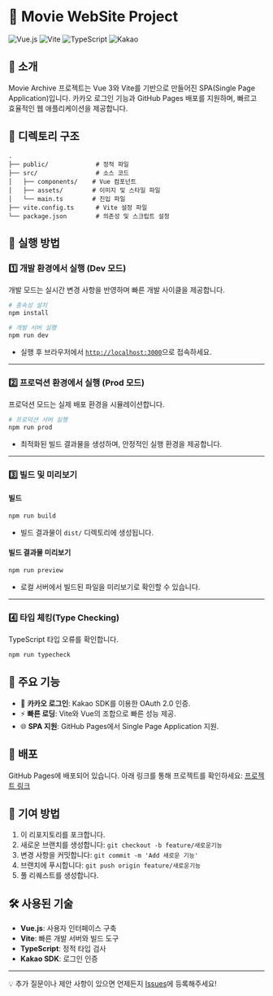 # 🚀 Movie WebSite Project

![Vue.js](https://img.shields.io/badge/Vue.js-3.x-brightgreen?style=flat-square&logo=vue.js)
![Vite](https://img.shields.io/badge/Vite-4.x-blueviolet?style=flat-square&logo=vite)
![TypeScript](https://img.shields.io/badge/TypeScript-4.x-blue?style=flat-square&logo=typescript)
![Kakao](https://img.shields.io/badge/Kakao-Login-yellow?style=flat-square&logo=kakao)

## 📝 소개
Movie Archive 프로젝트는 Vue 3와 Vite를 기반으로 만들어진 SPA(Single Page Application)입니다. 카카오 로그인 기능과 GitHub Pages 배포를 지원하며, 빠르고 효율적인 웹 애플리케이션을 제공합니다.

## 📂 디렉토리 구조
```
.
├── public/             # 정적 파일
├── src/                # 소스 코드
│   ├── components/    # Vue 컴포넌트
│   ├── assets/        # 이미지 및 스타일 파일
│   └── main.ts        # 진입 파일
├── vite.config.ts      # Vite 설정 파일
└── package.json        # 의존성 및 스크립트 설정
```

## 🚀 실행 방법

### 1️⃣ 개발 환경에서 실행 (Dev 모드)
개발 모드는 실시간 변경 사항을 반영하며 빠른 개발 사이클을 제공합니다.

```bash
# 종속성 설치
npm install

# 개발 서버 실행
npm run dev
```

- 실행 후 브라우저에서 [`http://localhost:3000`](http://localhost:3000)으로 접속하세요.

---

### 2️⃣ 프로덕션 환경에서 실행 (Prod 모드)
프로덕션 모드는 실제 배포 환경을 시뮬레이션합니다.

```bash
# 프로덕션 서버 실행
npm run prod
```

- 최적화된 빌드 결과물을 생성하며, 안정적인 실행 환경을 제공합니다.

---

### 3️⃣ 빌드 및 미리보기

#### 빌드
```bash
npm run build
```
- 빌드 결과물이 `dist/` 디렉토리에 생성됩니다.

#### 빌드 결과물 미리보기
```bash
npm run preview
```
- 로컬 서버에서 빌드된 파일을 미리보기로 확인할 수 있습니다.

---

### 4️⃣ 타입 체킹(Type Checking)
TypeScript 타입 오류를 확인합니다.
```bash
npm run typecheck
```

## 🌟 주요 기능
- 📱 **카카오 로그인**: Kakao SDK를 이용한 OAuth 2.0 인증.
- ⚡ **빠른 로딩**: Vite와 Vue의 조합으로 빠른 성능 제공.
- 🌐 **SPA 지원**: GitHub Pages에서 Single Page Application 지원.

## 🔗 배포
GitHub Pages에 배포되어 있습니다. 아래 링크를 통해 프로젝트를 확인하세요:
[프로젝트 링크](https://chathongpt.github.io/WSD-Assignment-04)

## 🤝 기여 방법
1. 이 리포지토리를 포크합니다.
2. 새로운 브랜치를 생성합니다: `git checkout -b feature/새로운기능`
3. 변경 사항을 커밋합니다: `git commit -m 'Add 새로운 기능'`
4. 브랜치에 푸시합니다: `git push origin feature/새로운기능`
5. 풀 리퀘스트를 생성합니다.

## 🛠️ 사용된 기술
- **Vue.js**: 사용자 인터페이스 구축
- **Vite**: 빠른 개발 서버와 빌드 도구
- **TypeScript**: 정적 타입 검사
- **Kakao SDK**: 로그인 인증

---

💡 추가 질문이나 제안 사항이 있으면 언제든지 [Issues](https://github.com/username/WSD-Assignment-04/issues)에 등록해주세요!
